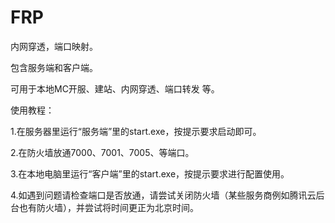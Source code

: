 # FRP
内网穿透，端口映射。

包含服务端和客户端。

可用于本地MC开服、建站、内网穿透、端口转发 等。

使用教程：

1.在服务器里运行“服务端”里的start.exe，按提示要求启动即可。

2.在防火墙放通7000、7001、7005、等端口。

3.在本地电脑里运行“客户端”里的start.exe，按提示要求进行配置使用。

4.如遇到问题请检查端口是否放通，请尝试关闭防火墙（某些服务商例如腾讯云后台也有防火墙），并尝试将时间更正为北京时间。
